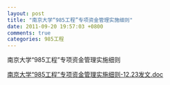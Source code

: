 ```yaml
---
layout: post
title: "南京大学“985工程”专项资金管理实施细则"
date: 2011-09-20 19:57:03 +0800
comments: true
categories: 985工程
---
```



南京大学“985工程”专项资金管理实施细则



[南京大学“985工程”专项资金管理实施细则-12.23发文.doc](http://985.nju.edu.cn/ewebeditor/UploadFile/20119202334415.doc)

